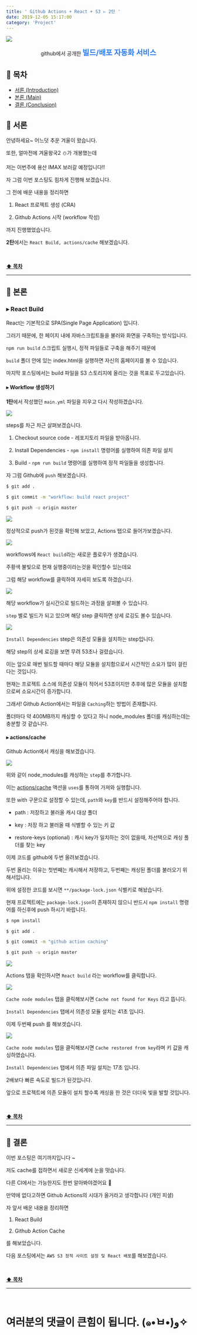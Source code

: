 ```yaml
---
title: ' Github Actions + React + S3 ▻ 2탄 '
date: 2019-12-05 15:17:00
category: 'Project'
---
```


![](./images/logo.png)

<center>github에서 공개한 <strong style="color:#2A7CF2; font-size: 20px;">빌드/배포 자동화 서비스</strong></center>

## **💎 목차**

- [서론 (Introduction)](#-서론)
- [본론 (Main)](#-본론)
- [결론 (Conclusion)](#🥀-결론)

## **🌱 서론**

안녕하세요~ 어느덧 추운 겨울이 왔습니다.

또한, 얼마전에 겨울왕국2 ⛄️가 개봉했는데

저는 이번주에 용산 IMAX 보러갈 예정입니다!!

자 그럼 이번 포스팅도 힘차게 진행해 보겠습니다.

그 전에 배운 내용을 정리하면

1. React 프로젝트 생성 (CRA)

2. Github Actions 시작 (workflow 작성)

까지 진행했었습니다.

**2탄**에서는 `React Build, actions/cache` 해보겠습니다.

<br />

**[⬆ 목차](#-목차)**

<hr />

## **🌹 본론**

### **▸ React Build**

React는 기본적으로 SPA(Single Page Application) 입니다.

그러기 때문에, 한 페이지 내에 자바스크립트들을 불러와 화면을 구축하는 방식입니다.

`npm run build` 스크립트 실행시, 정적 파일들로 구축을 해주기 때문에

`build` 폴더 안에 있는 index.html을 실행하면 자신의 홈페이지를 볼 수 있습니다.

마지막 포스팅에서는 build 파일을 S3 스토리지에 올리는 것을 목표로 두고있습니다.

#### **▸ Workflow 생성하기**

**1탄**에서 작성했던 `main.yml` 파일을 지우고 다시 작성하겠습니다.

![](./images/2/1.png)
<br />

steps를 차근 차근 살펴보겠습니다.

1. Checkout source code - 레포지토리 파일을 받아옵니다.

2. Install Dependencies - `npm install` 명령어를 실행하여 의존 파일 설치

3. Build - `npm run build` 명령어를 실행하여 정적 파일들을 생성합니다.

자 그럼 Github에 `push` 해보겠습니다.

```sh
$ git add .

$ git commit -m "workflow: build react project"

$ git push -u origin master

```

![](./images/2/2.png)
<br />

정상적으로 push가 된것을 확인해 보았고, Actions 탭으로 들어가보겠습니다.

![](./images/2/3.png)
<br />

workflows에 `React build`라는 새로운 플로우가 생겼습니다.

주황색 불빛으로 현재 실행중이라는것을 확인할수 있는데요

그럼 해당 workflow를 클릭하여 자세히 보도록 하겠습니다.

![](./images/2/4.png)
<br />

해당 workflow가 실시간으로 빌드하는 과정을 살펴볼 수 있습니다.

`step` 별로 빌드가 되고 있으며 해당 step 클릭하면 상세 로깅도 볼수 있습니다.

![](./images/2/5.png)
<br />

`Install Dependencies` step은 의존성 모듈을 설치하는 step입니다.

해당 step의 상세 로깅을 보면 무려 53초나 걸렸습니다.

이는 앞으로 매번 빌드할 때마다 해당 모듈을 설치함으로서 시간적인 소요가 많이 걸린다는 것입니다.

현재는 프로젝트 소스에 의존성 모듈이 적어서 53초이지만 추후에 많은 모듈을 설치함으로써 소요시간이 증가합니다.

그래서! Github Action에서는 파일을 `Caching`하는 방법이 존재합니다.

폴더마다 약 400MB까지 캐싱할 수 있다고 하니 node_modules 폴더를 캐싱하는데는 충분할 것 같습니다.

#### **▸ actions/cache**

Github Action에서 캐싱을 해보겠습니다.

![](./images/2/6.png)
<br />

위와 같이 node_modules를 캐싱하는 `step`를 추가합니다.

이는 [actions/cache](https://github.com/actions/cache) 액션을 `uses`를 통하여 가져와 실행합니다.

또한 with 구문으로 설정할 수 있는데, `path`와 `key`를 반드시 설정해주어야 합니다.

- path : 저장하고 불러올 캐시 대상 폴더

- key : 저장 하고 불러올 때 식별할 수 있는 키 값

- restore-keys (optional) : 캐시 key가 일치하는 것이 없을때, 차선택으로 캐싱 폴더를 찾는 key

이제 코드를 github에 두번 올려보겠습니다.

두번 올리는 이유는 첫번째는 캐시해서 저장하고, 두번째는 캐싱된 폴더를 불러오기 위해서입니다.

위에 설정한 코드를 보시면 `**/package-lock.json` 식별키로 해놨습니다.

현재 프로젝트에는 `package-lock.json`이 존재하지 않으니 반드시 `npm install` 명령어를 하신후에 push 하시기 바랍니다.

```sh
$ npm install

$ git add .

$ git commit -m "github action caching"

$ git push -u origin master
```

![](./images/2/7.png)
<br />

Actions 탭을 확인하시면 `React build` 라는 workflow를 클릭합니다.

![](./images/2/8.png)
<br />

`Cache node modules` 탭을 클릭해보시면 `Cache not found for Keys` 라고 뜹니다.

`Install Dependencies` 탭에서 의존성 모듈 설치는 41초 입니다.

이제 두번째 push 를 해보겟습니다.

![](./images/2/9.png)
<br />

`Cache node modules` 탭을 클릭해보시면 `Cache restored from key`라며 키 값을 캐싱하였습니다.

`Install Dependencies` 탭에서 의존 파일 설치는 17초 입니다.

2배보다 빠른 속도로 빌드가 된것입니다.

앞으로 프로젝트에 의존 모듈이 설치 할수록 캐싱을 한 것은 더더욱 빛을 발할 것입니다.

<br />

**[⬆ 목차](#-목차)**

<hr />

## **🥀 결론**

이번 포스팅은 여기까지입니다 ~

저도 cache를 접하면서 새로운 신세계에 눈을 떳습니다.

다른 CI에서는 가능한지도 한번 알아봐야겠어요 🤪

만약에 없다고하면 Github Actions의 시대가 올거라고 생각합니다 (개인 피셜)

자 앞서 배운 내용을 정리하면

1. React Build

2. Github Action Cache

를 해보았습니다.

다음 포스팅에서는 `AWS S3 정적 사이트 설정 및 React 배포`를 해보겠습니다.

<br />

**[⬆ 목차](#-목차)**

<hr />

<br />

# 여러분의 댓글이 큰힘이 됩니다. (๑•̀ㅂ•́)و✧
